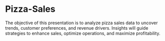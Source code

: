 # Pizza-Sales
The objective of this presentation is to analyze pizza sales data to uncover trends, customer preferences, and revenue drivers. Insights will guide strategies to enhance sales, optimize operations, and maximize profitability.
